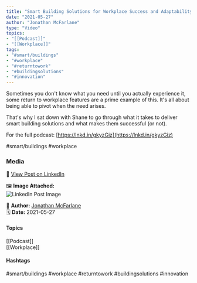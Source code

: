 ```yaml
---
title: "Smart Building Solutions for Workplace Success and Adaptability"  
date: "2021-05-27"  
author: "Jonathan McFarlane"  
type: "Video"  
topics:  
- "[[Podcast]]"  
- "[[Workplace]]"   
tags:  
- "#smart/buildings"  
- "#workplace"  
- "#returntowork"  
- "#buildingsolutions"  
- "#innovation"  
---
```

Sometimes you don't know what you need until you actually experience it, some return to workplace features are a prime example of this. It's all about being able to pivot when the need arises.

That's why I sat down with Shane to go through what it takes to deliver smart building solutions and what makes them successful (or not).

For the full podcast: [https://lnkd.in/gkyzGiz](https://lnkd.in/gkyzGiz)

#smart/buildings #workplace

### Media

🔗 [View Post on LinkedIn](https://www.linkedin.com/feed/update/urn:li:activity:6803808201499389953)  
  
🖼 **Image Attached:**  
![LinkedIn Post Image](https://media.licdn.com/dms/image/v2/C5605AQGFI_DfbXbPDA/feedshare-thumbnail_720_1280/feedshare-thumbnail_720_1280/0/1622154196734?e=1742263200&v=beta&t=Iz-GJTtT2rSADmo23fvJvt_4GWxKg9yYfm_MfCIe5GI)  
  
👤 **Author:** [Jonathan McFarlane](https://www.linkedin.com/in/jonathanmcfarlane/)  
🗓️ **Date:** 2021-05-27

#### Topics

[[Podcast]]  
[[Workplace]]  

#### Hashtags

#smart/buildings #workplace #returntowork #buildingsolutions #innovation
